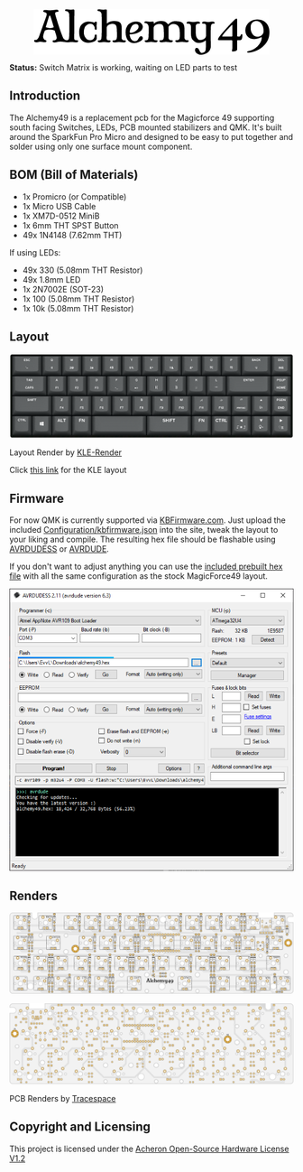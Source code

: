 <p align="center">
  <img align="middle" src="https://github.com/EvvL/Alchemy49/raw/master/Graphics/Logo.png"  width="419"> 
</p>

**Status:** Switch Matrix is working, waiting on LED parts to test

## Introduction

The Alchemy49 is a replacement pcb for the Magicforce 49 supporting south facing Switches, LEDs, PCB mounted stabilizers 
and QMK. It's built around the SparkFun Pro Micro and designed to be easy to put together and solder using only one 
surface mount component. 


## BOM (Bill of Materials)

+ 1x  Promicro (or Compatible)
+ 1x  Micro USB Cable
+ 1x  XM7D-0512 MiniB
+ 1x  6mm THT SPST Button
+ 49x 1N4148 (7.62mm THT)

If using LEDs:

+ 49x 330 (5.08mm THT Resistor)
+ 49x 1.8mm LED
+ 1x  2N7002E (SOT-23)
+ 1x  100 (5.08mm THT Resistor)
+ 1x  10k (5.08mm THT Resistor)


## Layout

![KLE Layout Render](https://github.com/EvvL/Alchemy49/raw/master/Graphics/KLE.png)

Layout Render by [KLE-Render](http://kle-render.herokuapp.com/)

Click [this link](http://www.keyboard-layout-editor.com/#/gists/9abd5a1e1122fe68672f75864f8e92a3) for the KLE layout


## Firmware

For now QMK is currently supported via [KBFirmware.com](https://kbfirmware.com/). Just upload the included 
[Configuration/kbfirmware.json](https://github.com/EvvL/Alchemy49/raw/master/Configuration/kbfirmware.json) into 
the site, tweak the layout to your liking and compile. The resulting hex file should be flashable using 
[AVRDUDESS](https://github.com/zkemble/AVRDUDESS) or [AVRDUDE](http://www.nongnu.org/avrdude/).

If you don't want to adjust anything you can use the [included prebuilt hex file](https://github.com/EvvL/Alchemy49/raw/master/Configuration/alchemy49.hex) 
with all the same configuration as the stock MagicForce49 layout.

![AVRDUDESS Settings](https://github.com/EvvL/Alchemy49/raw/master/Graphics/AVRDUDESS.PNG)


## Renders

![Tracespace Render (Bottom)](https://github.com/EvvL/Alchemy49/raw/master/Graphics/Tracespace-Bottom.png)

![Tracespace Render (Top)](https://github.com/EvvL/Alchemy49/raw/master/Graphics/Tracespace-Top.png)

PCB Renders by [Tracespace](https://tracespace.io/view/)


## Copyright and Licensing

This project is licensed under the [Acheron Open-Source Hardware License V1.2](https://github.com/EvvL/Alchemy49/blob/master/LICENSE.md)